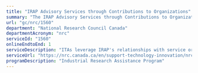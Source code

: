 ```yaml
---
title: "IRAP Advisory Services through Contributions to Organizations"
summary: "The IRAP Advisory Services through Contributions to Organizations service from National Research Council Canada is available end-to-end online, according to the GC Service Inventory."
url: "gc/nrc/1560"
department: "National Research Council Canada"
departmentAcronym: "nrc"
serviceId: "1560"
onlineEndtoEnd: 1
serviceDescription: "ITAs leverage IRAP's relationships with service organizations and providers, industry associations, universities and colleges,  other government programs and agencies, and  financing groups to allow SMEs access the required capacity, talent, services, and collaboration opportunities  necessary to grow their business."
serviceUrl: "https://nrc.canada.ca/en/support-technology-innovation/nrc-irap-advisory-services"
programDescription: "Industrial Research Assistance Program"
---
```

